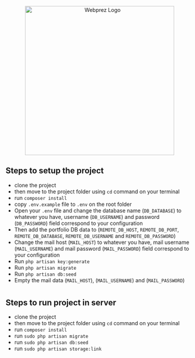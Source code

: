<p align="center"><a href="#" target="_blank"><img src="https://dashboard.webprez.com/static/27/img/logo.svg" width="400" alt="Webprez Logo"></a></p>

## Steps to setup the project 

- clone the project
- then move to the project folder using `cd` command on your terminal
- run `composer install`
- copy `.env.example` file to `.env` on the root folder
- Open your `.env` file and change the database name (`DB_DATABASE`) to whatever you have, username (`DB_USERNAME`) and password (`DB_PASSWORD`) field correspond to your configuration
- Then add the portfolio DB data to (`REMOTE_DB_HOST`, `REMOTE_DB_PORT`, `REMOTE_DB_DATABASE`, `REMOTE_DB_USERNAME` and `REMOTE_DB_PASSWORD`)
- Change the mail host (`MAIL_HOST`) to whatever you have, mail username (`MAIL_USERNAME`) and mail password (`MAIL_PASSWORD`) field correspond to your configuration
- Run `php artisan key:generate`
- Run `php artisan migrate`
- Run `php artisan db:seed`
- Empty the mail data (`MAIL_HOST`), (`MAIL_USERNAME`) and (`MAIL_PASSWORD`)
#

## Steps to run project in server

- clone the project
- then move to the project folder using `cd` command on your terminal
- run `composer install`
- run `sudo php artisan migrate`
- run `sudo php artisan db:seed`
- run `sudo php artisan storage:link`

